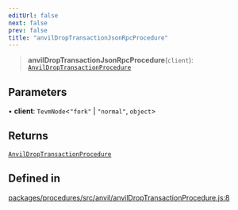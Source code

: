 ```yaml
---
editUrl: false
next: false
prev: false
title: "anvilDropTransactionJsonRpcProcedure"
---
```


> **anvilDropTransactionJsonRpcProcedure**(`client`): [`AnvilDropTransactionProcedure`](/reference/tevm/procedures/type-aliases/anvildroptransactionprocedure/)

## Parameters

• **client**: `TevmNode`\<`"fork"` \| `"normal"`, `object`\>

## Returns

[`AnvilDropTransactionProcedure`](/reference/tevm/procedures/type-aliases/anvildroptransactionprocedure/)

## Defined in

[packages/procedures/src/anvil/anvilDropTransactionProcedure.js:8](https://github.com/evmts/tevm-monorepo/blob/main/packages/procedures/src/anvil/anvilDropTransactionProcedure.js#L8)
